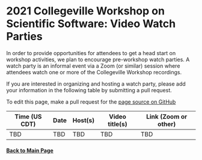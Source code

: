 # 2021 Collegeville Workshop on Scientific Software: Video Watch Parties

In order to provide opportunities for attendees to get a head start on workshop activities, we plan to encourage pre-workshop watch parties.  A watch party is an informal event via  a Zoom (or similar) session where attendees watch one or more of the Collegeville Workshop recordings.

If you are interested in organizing and hosting a watch party, please add your information in the following table by submitting a pull request.

To edit this page, make a pull request for the [page source on GitHub](https://github.com/Collegeville/CW21/blob/master/WorkshopResources/WatchParty/WatchPartyList.md)

| **Time (US CDT)**| **Date** | **Host(s)** | **Video title(s)** | **Link (Zoom or other)** |
|---|---|---|---|---|
|TBD  | TBD | TBD | TBD | TBD |

#### [Back to Main Page](../../index.md)
